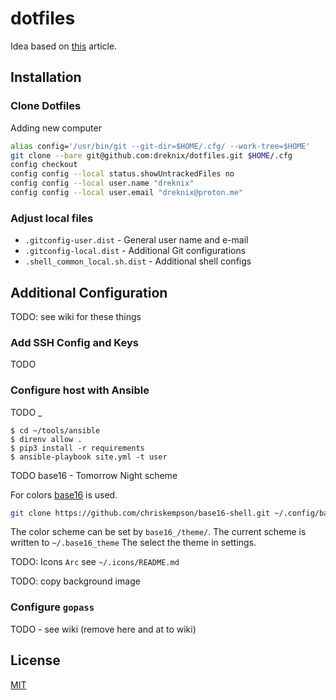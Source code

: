 # dotfiles

Idea based on [this](https://medium.com/@augusteo/simplest-way-to-sync-dotfiles-and-config-using-git-14051af8703a) article.

## Installation

### Clone Dotfiles

Adding new computer

```bash
alias config='/usr/bin/git --git-dir=$HOME/.cfg/ --work-tree=$HOME'
git clone --bare git@github.com:dreknix/dotfiles.git $HOME/.cfg
config checkout
config config --local status.showUntrackedFiles no
config config --local user.name "dreknix"
config config --local user.email "dreknix@proton.me"
```

### Adjust local files

* `.gitconfig-user.dist` - General user name and e-mail
* `.gitconfig-local.dist` - Additional Git configurations
* `.shell_common_local.sh.dist` - Additional shell configs

## Additional Configuration

TODO: see wiki for these things

### Add SSH Config and Keys

TODO

### Configure host with Ansible

TODO
_
```console
$ cd ~/tools/ansible
$ direnv allow .
$ pip3 install -r requirements
$ ansible-playbook site.yml -t user
```

TODO base16 - Tomorrow Night scheme

For colors [base16](https://github.com/chriskempson/base16) is used.

```bash
git clone https://github.com/chriskempson/base16-shell.git ~/.config/base16-shell
```

The color scheme can be set by `base16_/theme/`. The current scheme is written
to `~/.base16_theme`
The select the theme in settings.

TODO: Icons `Arc` see `~/.icons/README.md`

TODO: copy background image

### Configure `gopass`

TODO - see wiki (remove here and at to wiki)

## License

[MIT](https://github.com/dreknix/dotfiles/blob/main/LICENSE)

